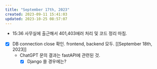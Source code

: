 ```yaml
---
title: "September 17th, 2023"
created: 2023-09-11 15:41:03
updated: 2023-10-25 08:57:07
---
```

  * 15:36 사무실에 출근해서 401,403에러 처리 및 코드 정리 마침.
  * [x] DB connection close 확인. frontend, backend 모두. [[September 18th, 2023]]
    * ChatGPT 문의 결과는 fastAPI에 관련된 것. 
      * [x] Django 쓸 경우에는?